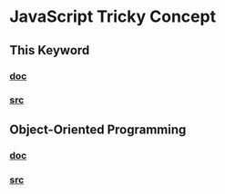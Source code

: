 # JavaScript Tricky Concept

## This Keyword
### [doc](this/README.md)
### [src](this/this.js)

## Object-Oriented Programming
### [doc](ood/README.md)
### [src](ood/ood.js)
